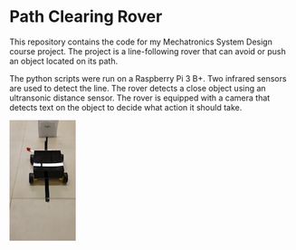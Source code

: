 # Path Clearing Rover

This repository contains the code for my Mechatronics System Design course project. 
The project is a line-following rover that can avoid or push an object located on its path. 

The python scripts were run on a Raspberry Pi 3 B+. Two infrared sensors are used to detect the line. The rover detects a close object using an ultransonic distance sensor.
The rover is equipped with a camera that detects text on the object to decide what action it should take. 

![](https://github.com/samerwh/Path-Clearing-Rover/blob/main/Avoid_Right.gif)